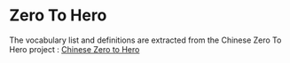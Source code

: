 # Zero To Hero
The vocabulary list and definitions are extracted from the Chinese Zero To Hero project : [Chinese Zero to Hero](https://chinesezerotohero.teachable.com/)

